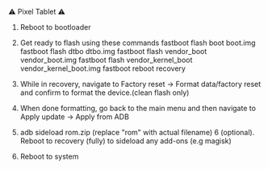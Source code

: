 ⚠️ Pixel Tablet ⚠️
1. Reboot to bootloader
2. Get ready to flash using these commands
fastboot flash boot boot.img
fastboot flash dtbo dtbo.img
fastboot flash vendor_boot vendor_boot.img
fastboot flash vendor_kernel_boot vendor_kernel_boot.img
fastboot reboot recovery

3. While in recovery, navigate to Factory reset -> Format data/factory reset and confirm to format the device.(clean flash only)
4. When done formatting, go back to the main menu and then navigate to Apply update -> Apply from ADB
5. adb sideload rom.zip (replace "rom" with actual filename)
6 (optional). Reboot to recovery (fully) to sideload any add-ons (e.g magisk)
7. Reboot to system

